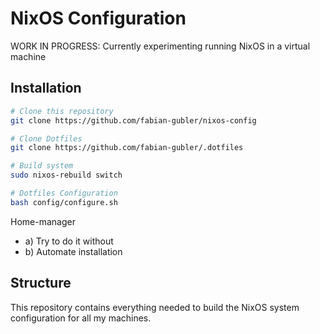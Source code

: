 # NixOS Configuration

WORK IN PROGRESS: Currently experimenting running NixOS in a virtual machine

## Installation

```bash
# Clone this repository
git clone https://github.com/fabian-gubler/nixos-config

# Clone Dotfiles
git clone https://github.com/fabian-gubler/.dotfiles

# Build system
sudo nixos-rebuild switch

# Dotfiles Configuration
bash config/configure.sh
```

Home-manager
- a) Try to do it without
- b) Automate installation


## Structure
This repository contains everything needed to build the NixOS system configuration for all my machines.
